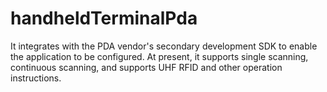 # handheldTerminalPda

It integrates with the PDA vendor's secondary development SDK to enable the application to be configured. At present, it supports single scanning, continuous scanning, and supports UHF RFID and other operation instructions.

